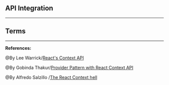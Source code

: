 ## **API Integration**

-------------------------------------------------------------


## **Terms**



-----------------------------------------------

**References:**

@By  Lee Warrick/[React's Context API](https://www.devopsschool.com/blog/what-is-bearer-token-and-how-it-works/) 

@By Gobinda Thakur/[Provider Pattern with React Context API](https://flexiple.com/react/provider-pattern-with-react-context-api/)

@By Alfredo Salzillo /[The React Context hell](https://dev.to/alfredosalzillo/the-react-context-hell-7p4)

